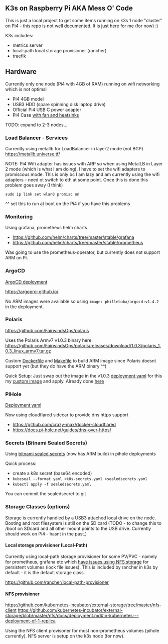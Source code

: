 ## K3s on Raspberry Pi AKA Mess O' Code
This is just a local project to get some items running on k3s 1 node "cluster" on Pi4 - this repo is not well documented.  It is just here for me (for now) :)

K3s includes:
- metrics server
- local-path local storage provisioner (rancher)
- traefik

## Hardware
Currently only one node (Pi4 with 4GB of RAM) running on wifi networking which is not optimal
- Pi4 4GB model
- USB3 HDD (spare spinning disk laptop drive)
- Official Pi4 USB C power adapter
- Pi4 Case [with fan and heatsinks](https://www.amazon.com/gp/product/B01LXSMY1N/ref=ppx_yo_dt_b_search_asin_title?ie=UTF8&psc=1)

TODO: expand to 2-3 nodes...

### Load Balancer - Services
Currently using metallb for LoadBalancer in layer2 mode (not BGP)
https://metallb.universe.tf/

NOTE: Pi4 Wifi adapter has issues with ARP so when using MetalLB in Layer 2 mode (which is what I am doing), I have to set the wifi adapters to promiscous mode.  This is only bc I am lazy and am currently using the wifi adapters - need ot switch to eth at some point.  Once this is done this problem goes away (I think)

```
sudo ip link set wlan0 promisc on
```
^^ set this to run at boot on the Pi4 if you have this problems


### Monitoring
Using grafana, prometheus helm charts
- https://github.com/helm/charts/tree/master/stable/grafana
- https://github.com/helm/charts/tree/master/stable/prometheus

Was going to use the prometheus-operator, but currently does not support ARM on Pi.


### ArgoCD
[ArgoCD deployment](/k8s/argocd)

https://argoproj.github.io/

No ARM images were available so using `image: phillebaba/argocd:v1.4.2` in the deployment.


### Polaris
https://github.com/FairwindsOps/polaris

Uses the Polaris Armv7 v1.0.3 binary here: https://github.com/FairwindsOps/polaris/releases/download/1.0.3/polaris_1.0.3_linux_armv7.tar.gz

Custom [Dockerfile](/k8s/polaris/Dockerfile) and [Makefile](/k8s/polaris/Makefile) to build ARM image since Polaris doesnt support yet (but they do have the ARM binary ^^)

Quick Setup:
Just swap out the image in the v1.0.3 [deployment yaml](https://github.com/FairwindsOps/polaris/releases/download/1.0.3/dashboard.yaml) for this my [custom image](https://hub.docker.com/r/warpigg/polaris-arm) and apply.  Already done [here](/k8s/polaris/dashboard.yaml)


### PiHole
[Deployment yaml](/k8s/staging/pihole)

Now using cloudflared sidecar to provide dns https support

- https://github.com/crazy-max/docker-cloudflared 
- https://docs.pi-hole.net/guides/dns-over-https/


### Secrets (Bitnami Sealed Secrets)
Using [bitnami sealed secrets](https://github.com/bitnami-labs/sealed-secrets) (now has ARM build) in pihole deployments

Quick process:
- create a k8s secret (base64 encoded)
- `kubeseal --format yaml <k8s-secrets.yaml >sealedsecrets.yaml`
- `kubectl apply -f sealedsecrets.yaml`

You can commit the sealedsecret to git

### Storage Classes (options)
Storage is currently handled by a USB3 attached local drive on the node.  Booting and root filesystem is still on the SD card (TODO - to change this to /boot on SDcard and all other mount points to the USB drive.  Currently should work on Pi4 - hasnt in the past.)

#### Local storage provisioner (Local-Path)
Currently using local-path storage provisioner for some PV/PVC - namely for prometheus, grafana etc which [have issues using NFS storage](https://github.com/prometheus/prometheus/issues/1600) for persistent volumes (lock file issues). This is included by rancher in k3s by default - it is the default storage class.

https://github.com/rancher/local-path-provisioner

#### NFS provisioner
https://github.com/kubernetes-incubator/external-storage/tree/master/nfs-client
https://github.com/kubernetes-incubator/external-storage/blob/master/nfs/docs/deployment.md#in-kubernetes---deployment-of-1-replica

Using the NFS client provisoner for most non-prometheus volumes (pihole currently).  NFS server is setup on the k3s node (for now).
